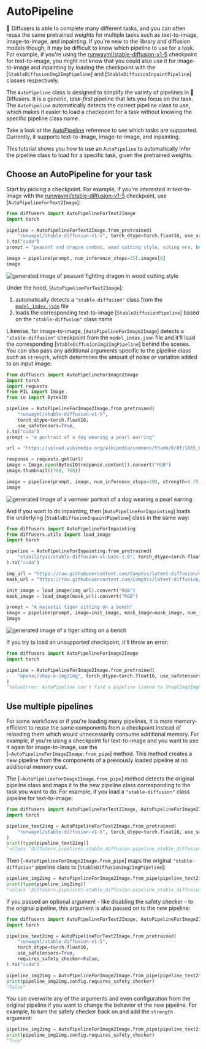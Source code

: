 <!--Copyright 2023 The HuggingFace Team. All rights reserved.

Licensed under the Apache License, Version 2.0 (the "License"); you may not use this file except in compliance with
the License. You may obtain a copy of the License at

http://www.apache.org/licenses/LICENSE-2.0

Unless required by applicable law or agreed to in writing, software distributed under the License is distributed on
an "AS IS" BASIS, WITHOUT WARRANTIES OR CONDITIONS OF ANY KIND, either express or implied. See the License for the
specific language governing permissions and limitations under the License.
-->

# AutoPipeline

🤗 Diffusers is able to complete many different tasks, and you can often reuse the same pretrained weights for multiple tasks such as text-to-image, image-to-image, and inpainting. If you're new to the library and diffusion models though, it may be difficult to know which pipeline to use for a task. For example, if you're using the [runwayml/stable-diffusion-v1-5](https://huggingface.co/runwayml/stable-diffusion-v1-5) checkpoint for text-to-image, you might not know that you could also use it for image-to-image and inpainting by loading the checkpoint with the [`StableDiffusionImg2ImgPipeline`] and [`StableDiffusionInpaintPipeline`] classes respectively.

The `AutoPipeline` class is designed to simplify the variety of pipelines in 🤗 Diffusers. It is a generic, *task-first* pipeline that lets you focus on the task. The `AutoPipeline` automatically detects the correct pipeline class to use, which makes it easier to load a checkpoint for a task without knowing the specific pipeline class name.

<Tip>

Take a look at the [AutoPipeline](../api/pipelines/auto_pipeline) reference to see which tasks are supported. Currently, it supports text-to-image, image-to-image, and inpainting.

</Tip>

This tutorial shows you how to use an `AutoPipeline` to automatically infer the pipeline class to load for a specific task, given the pretrained weights.

## Choose an AutoPipeline for your task

Start by picking a checkpoint. For example, if you're interested in text-to-image with the [runwayml/stable-diffusion-v1-5](https://huggingface.co/runwayml/stable-diffusion-v1-5) checkpoint, use [`AutoPipelineForText2Image`]:

```py
from diffusers import AutoPipelineForText2Image
import torch

pipeline = AutoPipelineForText2Image.from_pretrained(
    "runwayml/stable-diffusion-v1-5", torch_dtype=torch.float16, use_safetensors=True
).to("cuda")
prompt = "peasant and dragon combat, wood cutting style, viking era, bevel with rune"

image = pipeline(prompt, num_inference_steps=25).images[0]
image
```

<div class="flex justify-center">
    <img src="https://huggingface.co/datasets/huggingface/documentation-images/resolve/main/diffusers/autopipeline-text2img.png" alt="generated image of peasant fighting dragon in wood cutting style"/>
</div>

Under the hood, [`AutoPipelineForText2Image`]:

1. automatically detects a `"stable-diffusion"` class from the [`model_index.json`](https://huggingface.co/runwayml/stable-diffusion-v1-5/blob/main/model_index.json) file
2. loads the corresponding text-to-image [`StableDiffusionPipeline`] based on the `"stable-diffusion"` class name

Likewise, for image-to-image, [`AutoPipelineForImage2Image`] detects a `"stable-diffusion"` checkpoint from the `model_index.json` file and it'll load the corresponding [`StableDiffusionImg2ImgPipeline`] behind the scenes. You can also pass any additional arguments specific to the pipeline class such as `strength`, which determines the amount of noise or variation added to an input image:

```py
from diffusers import AutoPipelineForImage2Image
import torch
import requests
from PIL import Image
from io import BytesIO

pipeline = AutoPipelineForImage2Image.from_pretrained(
    "runwayml/stable-diffusion-v1-5",
    torch_dtype=torch.float16,
    use_safetensors=True,
).to("cuda")
prompt = "a portrait of a dog wearing a pearl earring"

url = "https://upload.wikimedia.org/wikipedia/commons/thumb/0/0f/1665_Girl_with_a_Pearl_Earring.jpg/800px-1665_Girl_with_a_Pearl_Earring.jpg"

response = requests.get(url)
image = Image.open(BytesIO(response.content)).convert("RGB")
image.thumbnail((768, 768))

image = pipeline(prompt, image, num_inference_steps=200, strength=0.75, guidance_scale=10.5).images[0]
image
```

<div class="flex justify-center">
    <img src="https://huggingface.co/datasets/huggingface/documentation-images/resolve/main/diffusers/autopipeline-img2img.png" alt="generated image of a vermeer portrait of a dog wearing a pearl earring"/>
</div>

And if you want to do inpainting, then [`AutoPipelineForInpainting`] loads the underlying [`StableDiffusionInpaintPipeline`] class in the same way:

```py
from diffusers import AutoPipelineForInpainting
from diffusers.utils import load_image
import torch

pipeline = AutoPipelineForInpainting.from_pretrained(
    "stabilityai/stable-diffusion-xl-base-1.0", torch_dtype=torch.float16, use_safetensors=True
).to("cuda")

img_url = "https://raw.githubusercontent.com/CompVis/latent-diffusion/main/data/inpainting_examples/overture-creations-5sI6fQgYIuo.png"
mask_url = "https://raw.githubusercontent.com/CompVis/latent-diffusion/main/data/inpainting_examples/overture-creations-5sI6fQgYIuo_mask.png"

init_image = load_image(img_url).convert("RGB")
mask_image = load_image(mask_url).convert("RGB")

prompt = "A majestic tiger sitting on a bench"
image = pipeline(prompt, image=init_image, mask_image=mask_image, num_inference_steps=50, strength=0.80).images[0]
image
```

<div class="flex justify-center">
    <img src="https://huggingface.co/datasets/huggingface/documentation-images/resolve/main/diffusers/autopipeline-inpaint.png" alt="generated image of a tiger sitting on a bench"/>
</div>

If you try to load an unsupported checkpoint, it'll throw an error:

```py
from diffusers import AutoPipelineForImage2Image
import torch

pipeline = AutoPipelineForImage2Image.from_pretrained(
    "openai/shap-e-img2img", torch_dtype=torch.float16, use_safetensors=True
)
"ValueError: AutoPipeline can't find a pipeline linked to ShapEImg2ImgPipeline for None"
```

## Use multiple pipelines

For some workflows or if you're loading many pipelines, it is more memory-efficient to reuse the same components from a checkpoint instead of reloading them which would unnecessarily consume additional memory. For example, if you're using a checkpoint for text-to-image and you want to use it again for image-to-image, use the [`~AutoPipelineForImage2Image.from_pipe`] method. This method creates a new pipeline from the components of a previously loaded pipeline at no additional memory cost.

The [`~AutoPipelineForImage2Image.from_pipe`] method detects the original pipeline class and maps it to the new pipeline class corresponding to the task you want to do. For example, if you load a `"stable-diffusion"` class pipeline for text-to-image:

```py
from diffusers import AutoPipelineForText2Image, AutoPipelineForImage2Image
import torch

pipeline_text2img = AutoPipelineForText2Image.from_pretrained(
    "runwayml/stable-diffusion-v1-5", torch_dtype=torch.float16, use_safetensors=True
)
print(type(pipeline_text2img))
"<class 'diffusers.pipelines.stable_diffusion.pipeline_stable_diffusion.StableDiffusionPipeline'>"
```

Then [`~AutoPipelineForImage2Image.from_pipe`] maps the original `"stable-diffusion"` pipeline class to [`StableDiffusionImg2ImgPipeline`]:

```py
pipeline_img2img = AutoPipelineForImage2Image.from_pipe(pipeline_text2img)
print(type(pipeline_img2img))
"<class 'diffusers.pipelines.stable_diffusion.pipeline_stable_diffusion_img2img.StableDiffusionImg2ImgPipeline'>"
```

If you passed an optional argument - like disabling the safety checker - to the original pipeline, this argument is also passed on to the new pipeline:

```py
from diffusers import AutoPipelineForText2Image, AutoPipelineForImage2Image
import torch

pipeline_text2img = AutoPipelineForText2Image.from_pretrained(
    "runwayml/stable-diffusion-v1-5",
    torch_dtype=torch.float16,
    use_safetensors=True,
    requires_safety_checker=False,
).to("cuda")

pipeline_img2img = AutoPipelineForImage2Image.from_pipe(pipeline_text2img)
print(pipeline_img2img.config.requires_safety_checker)
"False"
```

You can overwrite any of the arguments and even configuration from the original pipeline if you want to change the behavior of the new pipeline. For example, to turn the safety checker back on and add the `strength` argument:

```py
pipeline_img2img = AutoPipelineForImage2Image.from_pipe(pipeline_text2img, requires_safety_checker=True, strength=0.3)
print(pipeline_img2img.config.requires_safety_checker)
"True"
```

